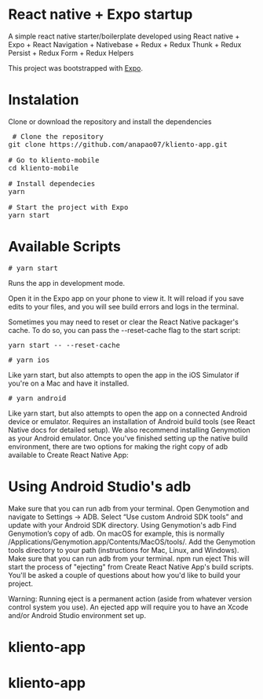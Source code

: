 # React native + Expo startup 
A simple react native starter/boilerplate developed using React native + Expo + React Navigation + Nativebase + Redux + Redux Thunk + Redux Persist + Redux Form + Redux Helpers

This project was bootstrapped with <a href="https://expo.io/">Expo</a>.

# Instalation
Clone or download the repository and install the dependencies

<pre> # Clone the repository
git clone https://github.com/anapao07/kliento-app.git

# Go to kliento-mobile
cd kliento-mobile

# Install dependecies
yarn

# Start the project with Expo
yarn start
</pre>

# Available Scripts

<pre># yarn start</pre>
Runs the app in development mode.

Open it in the Expo app on your phone to view it. It will reload if you save edits to your files, and you will see build errors and logs in the terminal.

Sometimes you may need to reset or clear the React Native packager's cache. To do so, you can pass the --reset-cache flag to the start script:

<pre>yarn start -- --reset-cache</pre>
<pre># yarn ios</pre>
Like yarn start, but also attempts to open the app in the iOS Simulator if you're on a Mac and have it installed.

<pre># yarn android</pre>
Like yarn start, but also attempts to open the app on a connected Android device or emulator. Requires an installation of Android build tools (see React Native docs for detailed setup). We also recommend installing Genymotion as your Android emulator. Once you've finished setting up the native build environment, there are two options for making the right copy of adb available to Create React Native App:

# Using Android Studio's adb
Make sure that you can run adb from your terminal.
Open Genymotion and navigate to Settings -> ADB. Select “Use custom Android SDK tools” and update with your Android SDK directory.
Using Genymotion's adb
Find Genymotion’s copy of adb. On macOS for example, this is normally /Applications/Genymotion.app/Contents/MacOS/tools/.
Add the Genymotion tools directory to your path (instructions for Mac, Linux, and Windows).
Make sure that you can run adb from your terminal.
npm run eject
This will start the process of "ejecting" from Create React Native App's build scripts. You'll be asked a couple of questions about how you'd like to build your project.

Warning: Running eject is a permanent action (aside from whatever version control system you use). An ejected app will require you to have an Xcode and/or Android Studio environment set up.

# kliento-app
# kliento-app
